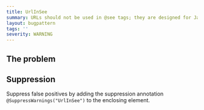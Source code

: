 ```yaml
---
title: UrlInSee
summary: URLs should not be used in @see tags; they are designed for Java elements which could be used with @link.
layout: bugpattern
tags: ''
severity: WARNING
---
```


<!--
*** AUTO-GENERATED, DO NOT MODIFY ***
To make changes, edit the @BugPattern annotation or the explanation in docs/bugpattern.
-->


## The problem


## Suppression
Suppress false positives by adding the suppression annotation `@SuppressWarnings("UrlInSee")` to the enclosing element.


